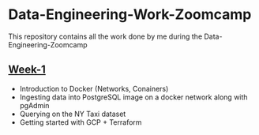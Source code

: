 # Data-Engineering-Work-Zoomcamp
This repository contains all the work done by me during the Data-Engineering-Zoomcamp 
## [Week-1](https://github.com/ZouvikPan/data-engineering-work-zoomcamp/tree/main/Week_1 "Week-1")
* Introduction to Docker (Networks, Conainers)
* Ingesting data into PostgreSQL image on a docker network along with pgAdmin
* Querying on the NY Taxi dataset
* Getting started with GCP + Terraform
